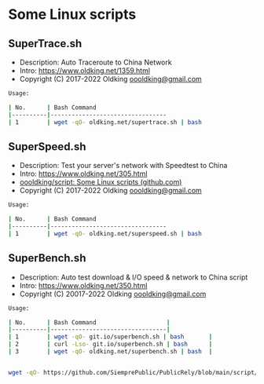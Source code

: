 

# Some Linux scripts

## SuperTrace.sh
- Description: Auto Traceroute to China Network
- Intro:  https://www.oldking.net/1359.html
- Copyright (C) 2017-2022 Oldking <oooldking@gmail.com>

```bash
Usage:

| No.      | Bash Command                    
|----------|---------------------------------
| 1        | wget -qO- oldking.net/supertrace.sh | bash
```

## SuperSpeed.sh
- Description: Test your server's network with Speedtest to China
- Intro:  https://www.oldking.net/305.html
- [oooldking/script: Some Linux scripts (github.com)](https://github.com/oooldking/script)
- Copyright (C) 2017-2022 Oldking <oooldking@gmail.com>

```bash
Usage:

| No.      | Bash Command                    
|----------|---------------------------------
| 1        | wget -qO- oldking.net/superspeed.sh | bash
```
## SuperBench.sh
- Description: Auto test download & I/O speed & network to China script
- Intro:  https://www.oldking.net/350.html
- Copyright (C) 20017-2022 Oldking <oooldking@gmail.com>

```bash
Usage:

| No.      | Bash Command                    |
|----------|---------------------------------|
| 1        | wget -qO- git.io/superbench.sh | bash       |
| 2        | curl -Lso- git.io/superbench.sh | bash      |
| 3        | wget -qO- oldking.net/superbench.sh | bash  |


wget -qO- https://github.com/SiemprePublic/PublicRely/blob/main/script/speed/superbench.sh | bash
```


